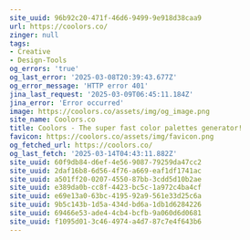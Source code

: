 ```yaml
---
site_uuid: 96b92c20-471f-46d6-9499-9e918d38caa9
url: https://coolors.co/
zinger: null
tags:
- Creative
- Design-Tools
og_errors: 'true'
og_last_error: '2025-03-08T20:39:43.677Z'
og_error_message: 'HTTP error 401'
jina_last_request: '2025-03-09T06:45:11.184Z'
jina_error: 'Error occurred'
image: https://coolors.co/assets/img/og_image.png
site_name: Coolors.co
title: Coolors - The super fast color palettes generator!
favicon: https://coolors.co/assets/img/favicon.png
og_fetched_url: https://coolors.co/
og_last_fetch: '2025-03-14T04:43:11.882Z'
site_uuid: 60f9db84-d6ef-4e56-9087-79259da47cc2
site_uuid: 2daf16b8-6d56-4f76-a669-eaf1df1741ac
site_uuid: a501ff20-0207-4550-87bb-3cdd5d10b2ae
site_uuid: e389da0b-cc8f-4423-bc5c-1a972c4ba4cf
site_uuid: e69e13a0-63bc-4195-92a9-561e33d25c6a
site_uuid: 9b5c143b-1d5a-434d-bd6a-1db1d6284226
site_uuid: 69466e53-ade4-4cb4-bcfb-9a060d6d0681
site_uuid: f1095d01-3c46-4974-a4d7-87c7e4f643b6
---
```


